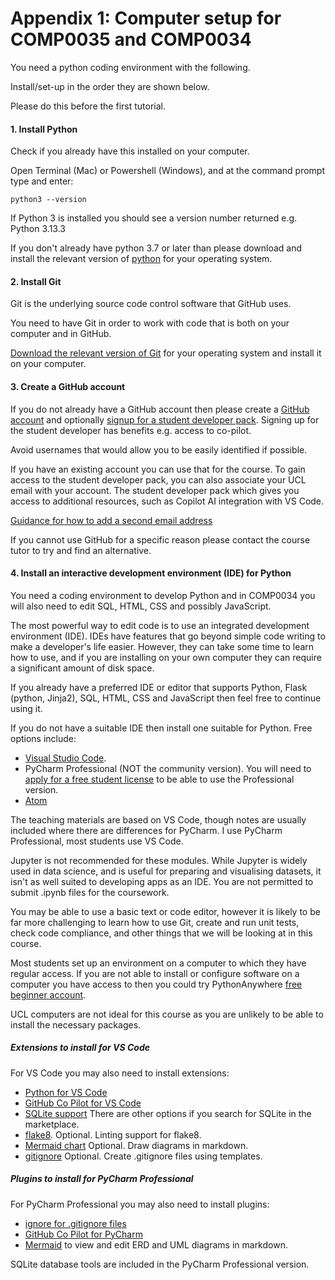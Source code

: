 # Appendix 1: Computer setup for COMP0035 and COMP0034

You need a python coding environment with the following.

Install/set-up in the order they are shown below.

Please do this before the first tutorial.

#### 1. Install Python

Check if you already have this installed on your computer.

Open Terminal (Mac) or Powershell (Windows), and at the command prompt type and enter:

```
python3 --version
```

If Python 3 is installed you should see a version number returned e.g. Python 3.13.3

If you don't already have python 3.7 or later than please download and install the relevant version
of [python](https://www.python.org/downloads/) for your operating system.

#### 2. Install Git

Git is the underlying source code control software that GitHub uses.

You need to have Git in order to work with code that is both on your computer and in GitHub.

[Download the relevant version of Git](https://git-scm.com/downloads) for your operating system and install it on your
computer.

#### 3. Create a GitHub account

If you do not already have a GitHub account then please create a [GitHub account](https://github.com/join) and
optionally [signup for a student developer pack](https://education.github.com/pack). Signing up for the student
developer has benefits e.g. access to co-pilot.

Avoid usernames that would allow you to be easily identified if possible.

If you have an existing account you can use that for the course. To gain access to the
student developer pack, you can also associate your UCL email with your account. The student developer pack which gives
you access to additional resources, such as Copilot AI integration with VS Code.

[Guidance for how to add a second email
address](https://docs.github.com/en/account-and-profile/setting-up-and-managing-your-personal-account-on-github/managing-email-preferences/adding-an-email-address-to-your-github-account#)

If you cannot use GitHub for a specific reason please contact the course tutor to try and find an alternative.

#### 4. Install an interactive development environment (IDE) for Python

You need a coding environment to develop Python and in COMP0034 you will also need to edit SQL, HTML, CSS and possibly
JavaScript.

The most powerful way to edit code is to use an integrated development environment (IDE). IDEs have features that go
beyond simple code writing to make a developer's life easier. However, they can take some time to learn how to use, and
if you are installing on your own computer they can require a significant amount of disk space.

If you already have a preferred IDE or editor that supports Python, Flask (python, Jinja2), SQL, HTML, CSS and
JavaScript then feel free to continue using it.

If you do not have a suitable IDE then install one suitable for Python. Free options include:

- [Visual Studio Code](https://code.visualstudio.com/download).
- PyCharm Professional (NOT the community version). You will need
  to [apply for a free student license](https://www.jetbrains.com/community/education/#students) to be able to use the
  Professional version.
- [Atom](https://atom.io)

The teaching materials are based on VS Code, though notes are usually included where there are differences for PyCharm.
I use PyCharm Professional, most students use VS Code.

Jupyter is not recommended for these modules. While Jupyter is widely used in data science, and is useful for preparing
and visualising datasets, it isn't as well suited to developing apps as an IDE. You are not permitted to submit .ipynb
files for the coursework.

You may be able to use a basic text or code editor, however it is likely to be far more challenging to learn how to use
Git, create and run unit tests, check code compliance, and other things that we will be looking at in this course.

Most students set up an environment on a computer to which they have regular access. If you are not able to install or
configure software on a computer you have access to then you could try
PythonAnywhere [free beginner account](https://www.pythonanywhere.com/pricing/).

UCL computers are not ideal for this course as you are unlikely to be able to install the necessary packages.

##### Extensions to install for VS Code

For VS Code you may also need to install extensions:

- [Python for VS Code](https://code.visualstudio.com/docs/languages/python)
- [GitHub Co Pilot for VS Code](https://code.visualstudio.com/docs/languages/python#_enhance-completions-with-ai)
- [SQLite support](https://marketplace.visualstudio.com/items?itemName=alexcvzz.vscode-sqlite) There are other options
  if you search for SQLite in the marketplace.
- [flake8](https://marketplace.visualstudio.com/items?itemName=ms-python.flake8). Optional. Linting support for flake8.
- [Mermaid chart](https://marketplace.visualstudio.com/items?itemName=MermaidChart.vscode-mermaid-chart) Optional. Draw
  diagrams in markdown.
- [gitignore](https://marketplace.visualstudio.com/items?itemName=codezombiech.gitignore) Optional. Create .gitignore
  files using templates.

##### Plugins to install for PyCharm Professional

For PyCharm Professional you may also need to install plugins:

- [ignore for .gitignore files](https://plugins.jetbrains.com/plugin/7495--ignore)
- [GitHub Co Pilot for PyCharm](https://plugins.jetbrains.com/plugin/17718-github-copilot)
- [Mermaid](https://plugins.jetbrains.com/plugin/20146-mermaid) to view and edit ERD and UML diagrams in markdown.

SQLite database tools are included in the PyCharm Professional version.